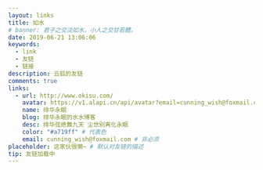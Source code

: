 ```yaml
---
layout: links
title: 如水
# banner: 君子之交淡如水，小人之交甘若醴。
date: 2019-06-21 13:06:06
keywords: 
  - link
  - 友链
  - 链接
description: 云狐的友链
comments: true
links:
  - url: http://www.okisu.com/
    avatar: https://v1.alapi.cn/api/avatar?email=cunning_wish@foxmail.com&size=250
    name: 绯华永眠
    blog: 绯华永眠的水水博客
    desc: 绯华弦绝舞九天 尘世别离化永眠
    color: "#a719ff" # 代表色
    email: cunning_wish@foxmail.com # 非必须
placeholder: 这家伙很懒~ # 默认对友链的描述
tip: 友链加载中
---
```

